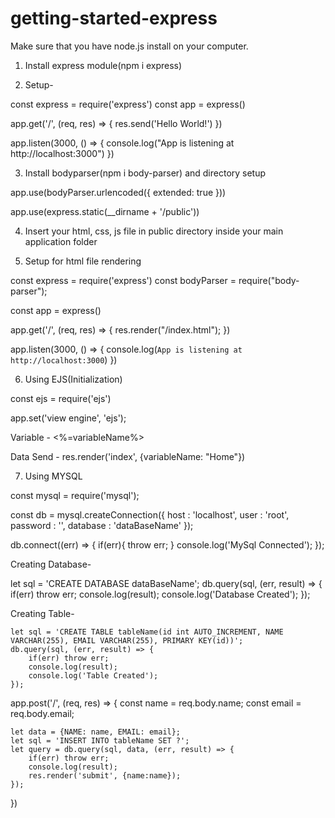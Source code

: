 # getting-started-express

Make sure that you have node.js install on your computer.

1. Install express module(npm i express)

2. Setup-

const express = require('express')
const app = express()

app.get('/', (req, res) => {
  res.send('Hello World!')
})

app.listen(3000, () => {
  console.log("App is listening at http://localhost:3000")
})

3.  Install bodyparser(npm i body-parser) and directory setup

app.use(bodyParser.urlencoded({ extended: true }))

app.use(express.static(__dirname + '/public'))

4. Insert your html, css, js file in public directory inside your main application folder

5. Setup for html file rendering

const express = require('express')
const bodyParser = require("body-parser");

const app = express()

app.get('/', (req, res) => {
      res.render("/index.html");
})

app.listen(3000, () => {
  console.log(`App is listening at http://localhost:3000`)
})

6. Using EJS(Initialization)

const ejs = require('ejs')

app.set('view engine', 'ejs');

Variable - <%=variableName%>

Data Send -  res.render('index', {variableName: "Home"})

7. Using MYSQL  

const mysql = require('mysql');

const db = mysql.createConnection({
    host    :   'localhost',
    user    :   'root',
    password    :    '',
    database    :   'dataBaseName'
});

db.connect((err) => {
    if(err){
        throw err;
    }
    console.log('MySql Connected');
});

Creating Database-

  let sql = 'CREATE DATABASE dataBaseName';
  db.query(sql, (err, result) => {
      if(err) throw err;
      console.log(result);
      console.log('Database Created');
  });

Creating Table-

    let sql = 'CREATE TABLE tableName(id int AUTO_INCREMENT, NAME VARCHAR(255), EMAIL VARCHAR(255), PRIMARY KEY(id))';
    db.query(sql, (err, result) => {
        if(err) throw err;
        console.log(result);
        console.log('Table Created');
    });

app.post('/', (req, res) => {
    const name = req.body.name;
    const email = req.body.email;
    
    let data = {NAME: name, EMAIL: email};
    let sql = 'INSERT INTO tableName SET ?';
    let query = db.query(sql, data, (err, result) => {
        if(err) throw err;
        console.log(result);
        res.render('submit', {name:name});
    });
})

